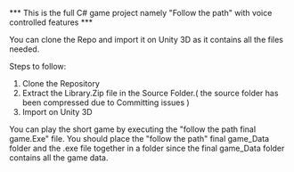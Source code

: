 *** This is the full C# game project namely "Follow the path" with voice controlled features ***

You can clone the Repo and import it on Unity 3D as it contains all the files needed.

Steps to follow:

1. Clone the Repository
2. Extract the Library.Zip file in the Source Folder.( the source folder has been compressed due to Committing issues )
3. Import on Unity 3D

You can play the short game by executing the "follow the path final game.Exe" file. You should place the
"follow the path" final game_Data folder and the .exe file together in a folder since the final game_Data folder
contains all the game data.

